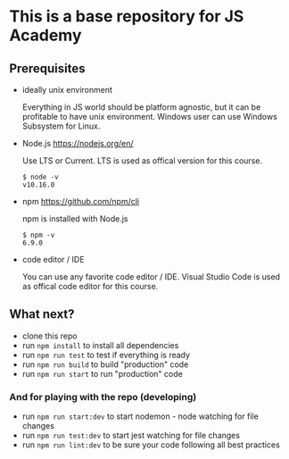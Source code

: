 # This is a base repository for JS Academy
## Prerequisites
* ideally unix environment
  
  Everything in JS world should be platform agnostic, but it can be profitable to have unix environment. Windows user can use Windows Subsystem for Linux.
* Node.js
  https://nodejs.org/en/

  Use LTS or Current. LTS is used as offical version for this course.
  ```
  $ node -v
  v10.16.0
  ```
* npm
  https://github.com/npm/cli

  npm is installed with Node.js
  ```
  $ npm -v
  6.9.0
  ```
* code editor / IDE

  You can use any favorite code editor / IDE. Visual Studio Code is used as offical code editor for this course.

## What next?

* clone this repo
* run ```npm install``` to install all dependencies
* run ```npm run test``` to test if everything is ready
* run ```npm run build``` to build "production" code
* run ```npm run start``` to run "production" code

### And for playing with the repo (developing) 
* run ```npm run start:dev``` to start nodemon - node watching for file changes
* run ```npm run test:dev``` to start jest watching for file changes
* run ```npm run lint:dev``` to be sure your code following all best practices